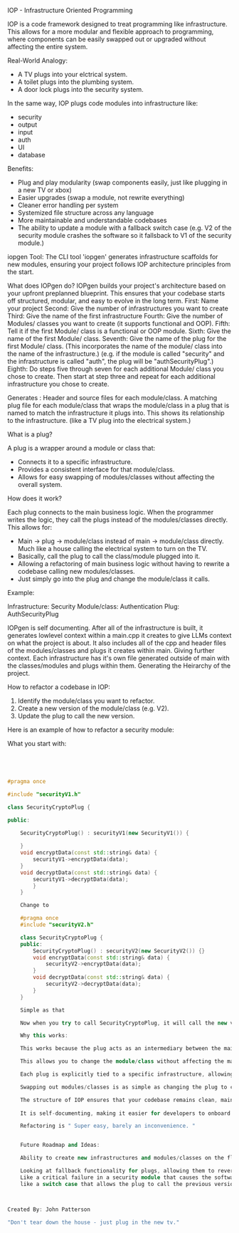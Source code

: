 IOP - Infrastructure Oriented Programming

IOP is a code framework designed to treat programming like infrastructure.
This allows for a more modular and flexible approach to programming, where components can be easily 
swapped out or upgraded without affecting the entire system.

Real-World Analogy:
- A TV plugs into your elctrical system.
- A toilet plugs into the plumbing system.
- A door lock plugs into the security system.

In the same way, IOP plugs code modules into infrastructure like:
- security
- output
- input
- auth
- UI
- database

Benefits:
- Plug and play modularity (swap components easily, just like plugging in a new TV or xbox)
- Easier upgrades (swap a module, not rewrite everything)
- Cleaner error handling per system
- Systemized file structure across any language
- More maintainable and understandable codebases
- The ability to update a module with a fallback switch case (e.g. V2 of the security module crashes the software so it fallsback to V1 of the security module.)

iopgen Tool:
The CLI tool 'iopgen' generates
infrastructure scaffolds for new modules,
ensuring your project follows IOP architecture
principles from the start.

What does IOPgen do?
IOPgen builds your project's architecture based on your upfront preplanned blueprint.
This ensures that your codebase starts off structured, modular, and easy to evolve in the long term.
First: Name your project
Second: Give the number of infrastructures you want to create
Third: Give the name of the first infrastructure
Fourth: Give the number of Modules/ classes you want to create (it supports functional and OOP).
Fifth: Tell it if the first Module/ class is a functional or OOP module.
Sixth: Give the name of the first Module/ class.
Seventh: Give the name of the plug for the first Module/ class. (This incorporates the name of the module/ class into the name of the infrastructure.)
(e.g. if the module is called "security" and the infrastructure is called "auth", the plug will be "authSecurityPlug".)
Eighth: Do steps five through seven for each additional Module/ class you chose to create. 
Then start at step three and repeat for each additional infrastructure you chose to create.

Generates : Header and source files for each module/class.
A matching plug file for each module/class that wraps the module/class in a plug that is named to match the infrastructure it plugs into.
This shows its relationship to the infrastructure. (like a TV plug into the electrical system.)

What is a plug?

A plug is a wrapper around a module or class that:
- Connects it to a specific infrastructure.
- Provides a consistent interface for that module/class.
- Allows for easy swapping of modules/classes without affecting the overall system.

How does it work?

Each plug connects to the main business logic.
When the programmer writes the logic, they call the plugs instead of the modules/classes directly.
This allows for:
- Main -> plug -> module/class instead of main -> module/class directly. Much like a house calling the electrical system to turn on the TV.
- Basically, call the plug to call the class/module plugged into it.
- Allowing a refactoring of main business logic without having to rewrite a codebase calling new modules/classes.
- Just simply go into the plug and change the module/class it calls.

Example:

Infrastructure: Security
Module/class: Authentication
Plug: AuthSecurityPlug

IOPgen is self documenting. 
After all of the infrastructure is built, it generates lowlevel context within a main.cpp it creates to give LLMs context on what the project is about.
It also includes all of the cpp and header files of the modules/classes and plugs it creates within main. Giving further context.
Each infrastructure has it's own file generated outside of main with the classes/modules and plugs within them. Generating the Heirarchy of the project.

How to refactor a codebase in IOP:

1. Identify the module/class you want to refactor.
2. Create a new version of the module/class (e.g. V2).
3. Update the plug to call the new version. 

Here is an example of how to refactor a security module:

What you start with:

```CPP 




#pragma once

#include "securityV1.h"

class SecurityCryptoPlug {

public:

	SecurityCryptoPlug() : securityV1(new SecurityV1()) {
 
	}
	void encryptData(const std::string& data) {
		securityV1->encryptData(data);
	}
	void decryptData(const std::string& data) {
		securityV1->decryptData(data);
		}
	}

	Change to

	#pragma once
	#include "securityV2.h"

	class SecurityCryptoPlug {
	public:
		SecurityCryptoPlug() : securityV2(new SecurityV2()) {}
		void encryptData(const std::string& data) {
			securityV2->encryptData(data);
		}
		void decryptData(const std::string& data) {
			securityV2->decryptData(data);
		}
	}

	Simple as that

	Now when you try to call SecurityCryptoPlug, it will call the new version of the security module/class.

	Why this works:

	This works because the plug acts as an intermediary between the main business logic and the module/class.

	This allows you to change the module/class without affecting the main business logic, just like plugging in a new TV without rewiring the entire house.

	Each plug is explicitly tied to a specific infrastructure, allowing for clear separation of concerns and modularity.

	Swapping out modules/classes is as simple as changing the plug to call the new version, without needing to rewrite the main business logic.

	The structure of IOP ensures that your codebase remains clean, maintainable, and easy to understand.
	
	It is self-documenting, making it easier for developers to onboard and understand the architecture.

	Refactoring is " Super easy, barely an inconvenience. "


	Future Roadmap and Ideas:

	Ability to create new infrastructures and modules/classes on the fly.

	Looking at fallback functionality for plugs, allowing them to revert to previous versions if the new version fails.
	Like a critical failure in a security module that causes the software to crash, allowing it to fall back to the previous version of the security module.
	like a switch case that allows the plug to call the previous version of the module/class if the new version fails.



Created By: John Patterson

"Don't tear down the house - just plug in the new tv."
